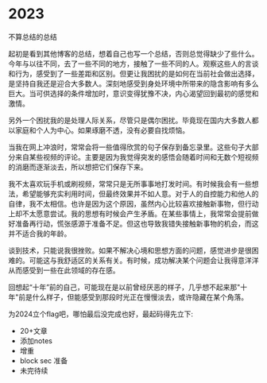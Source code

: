 # 2023


<!--more-->
不算总结的总结

起初是看到其他博客的总结，想着自己也写一个总结，否则总觉得缺少了些什么。今年与以往不同，去了一些不同的地方，接触了一些不同的人。观察这些人的言谈和行为，感受到了一些差距和区别。但更让我困扰的是如何在当前社会做出选择，是坚持自我还是迎合大多数人。深刻地感受到身处环境中所带来的隐含影响有多么巨大。当可供选择的条件增加时，意识变得犹豫不决，内心渴望回到最初的感觉和激情。

另外一个困扰我的是处理人际关系，尽管只是偶尔困扰。毕竟现在国内大多数人都以家庭和个人为中心。如果琢磨不透，没有必要自找烦恼。

当我在网上冲浪时，常常会将一些值得欣赏的句子保存到备忘录里。这些句子大部分来自某些视频的评论。主要是因为我觉得突发的感悟会随着时间和无数个短视频的消磨而逐渐淡去，所以想把它们保存下来。

我不太喜欢玩手机或刷视频，常常只是无所事事地打发时间。有时候我会有一些想法，希望能够充实利用时间，但最终效果并不如人意。对于人的自控能力和他人的自律，我不太相信。也许是因为这个原因，虽然内心比较喜欢接触新事物，但行动上却不太愿意尝试。我的思想有时候会产生矛盾。在某些事情上，我常常会提前做好准备再行动，慌张感源于准备不足。但这也导致我错失接触新事物的机会，而这并不适合我的年龄。

谈到技术，只能说我很挫败。如果不解决心境和思想方面的问题，感觉进步是很困难的。可能这与我舒适区的关系有关。有时候，成功解决某个问题会让我得意洋洋从而感受到一些在此领域的存在感。

回想起“十年”前的自己，可能现在是以前曾经厌恶的样子，几乎想不起来那"十年"前是什么样子，但能感受到那段时光正在慢慢淡去，或许隐藏在某个角落。

为2024立个flag吧，哪怕最后没完成也好，最起码得先立下:

- 20+文章
- 添加notes
- 增重
- block sec 准备
- 未完待续


